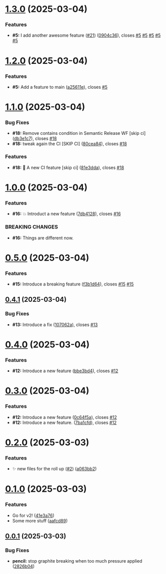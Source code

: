 # [1.3.0](https://github.com/SimonPistache/semantic-release-test/compare/v1.2.0...v1.3.0) (2025-03-04)


### Features

* **#5:** I add another awesome feature ([#21](https://github.com/SimonPistache/semantic-release-test/issues/21)) ([0904c36](https://github.com/SimonPistache/semantic-release-test/commit/0904c36bcd1dd18ffcc65099e2276620f1ffbac0)), closes [#5](https://github.com/SimonPistache/semantic-release-test/issues/5) [#5](https://github.com/SimonPistache/semantic-release-test/issues/5) [#5](https://github.com/SimonPistache/semantic-release-test/issues/5) [#5](https://github.com/SimonPistache/semantic-release-test/issues/5) [#5](https://github.com/SimonPistache/semantic-release-test/issues/5)

# [1.2.0](https://github.com/SimonPistache/semantic-release-test/compare/v1.1.0...v1.2.0) (2025-03-04)


### Features

* **#5:** Add a feature to main ([a25611e](https://github.com/SimonPistache/semantic-release-test/commit/a25611e2cc00f4bed38101be4a3103bfbab9de7f)), closes [#5](https://github.com/SimonPistache/semantic-release-test/issues/5)

# [1.1.0](https://github.com/SimonPistache/semantic-release-test/compare/v1.0.0...v1.1.0) (2025-03-04)


### Bug Fixes

* **#18:** Remove contains condition in Semantic Release WF [skip ci] ([db3e1c7](https://github.com/SimonPistache/semantic-release-test/commit/db3e1c7d7d7b1a6d73bd427ed4a5d45a33211804)), closes [#18](https://github.com/SimonPistache/semantic-release-test/issues/18)
* **#18:** tweak again the CI [SKIP CI] ([80cea84](https://github.com/SimonPistache/semantic-release-test/commit/80cea84d5694f8007ea242151ec6efab5257eb2a)), closes [#18](https://github.com/SimonPistache/semantic-release-test/issues/18)


### Features

* **#18:** 👷 A new CI feature [skip ci] ([81e3dda](https://github.com/SimonPistache/semantic-release-test/commit/81e3ddab6bacc862c6fc30bafb9f7643cb8a4c44)), closes [#18](https://github.com/SimonPistache/semantic-release-test/issues/18)

# [1.0.0](https://github.com/SimonPistache/semantic-release-test/compare/v0.5.0...v1.0.0) (2025-03-04)


### Features

* **#16:** 💥 Introduct a new feature ([7db4128](https://github.com/SimonPistache/semantic-release-test/commit/7db4128abaa57dc3a01e3eeae05173021507f4e0)), closes [#16](https://github.com/SimonPistache/semantic-release-test/issues/16)


### BREAKING CHANGES

* **#16:** Things are different now.

# [0.5.0](https://github.com/SimonPistache/semantic-release-test/compare/v0.4.1...v0.5.0) (2025-03-04)


### Features

* **#15:** Introduce a breaking feature ([f3b1d64](https://github.com/SimonPistache/semantic-release-test/commit/f3b1d645311a345270ca45e6910e87dcc3980c2b)), closes [#15](https://github.com/SimonPistache/semantic-release-test/issues/15) [#15](https://github.com/SimonPistache/semantic-release-test/issues/15)

## [0.4.1](https://github.com/SimonPistache/semantic-release-test/compare/v0.4.0...v0.4.1) (2025-03-04)


### Bug Fixes

* **#13:** Introduce a fix ([107062a](https://github.com/SimonPistache/semantic-release-test/commit/107062aa9cb61a06469221ee750f6afd3f16a7a9)), closes [#13](https://github.com/SimonPistache/semantic-release-test/issues/13)

# [0.4.0](https://github.com/SimonPistache/semantic-release-test/compare/v0.3.0...v0.4.0) (2025-03-04)


### Features

* **#12:** Introduce a new feature ([bbe3bd4](https://github.com/SimonPistache/semantic-release-test/commit/bbe3bd46fccbc51388f4ee7f835cd792f77b34c7)), closes [#12](https://github.com/SimonPistache/semantic-release-test/issues/12)

# [0.3.0](https://github.com/SimonPistache/semantic-release-test/compare/v0.2.0...v0.3.0) (2025-03-04)


### Features

* **#12:** Introduce a new feature ([0c64f5a](https://github.com/SimonPistache/semantic-release-test/commit/0c64f5a4a5d3f55de9be16cd98b961f42d8ed822)), closes [#12](https://github.com/SimonPistache/semantic-release-test/issues/12)
* **#12:** Introduce a new feature. ([7ba1cfd](https://github.com/SimonPistache/semantic-release-test/commit/7ba1cfd4f3c3ecd31b13219260418289a0fb248b)), closes [#12](https://github.com/SimonPistache/semantic-release-test/issues/12)

# [0.2.0](https://github.com/SimonPistache/semantic-release-test/compare/v0.1.0...v0.2.0) (2025-03-03)


### Features

* ✨ new files for the roll up ([#2](https://github.com/SimonPistache/semantic-release-test/issues/2)) ([a063bb2](https://github.com/SimonPistache/semantic-release-test/commit/a063bb26ea3c5c7e2474e539ff71ba342732230e))

# [0.1.0](https://github.com/SimonPistache/semantic-release-test/compare/v0.0.1...v0.1.0) (2025-03-03)


### Features

* Go for v2! ([41e3a76](https://github.com/SimonPistache/semantic-release-test/commit/41e3a76d42e4ecf184487a408d004c69703b9c2f))
* Some more stuff ([aafcd89](https://github.com/SimonPistache/semantic-release-test/commit/aafcd8978639440b6bca8753cae236ac47ae66c9))

## [0.0.1](https://github.com/SimonPistache/semantic-release-test/compare/v0.0.0...v0.0.1) (2025-03-03)


### Bug Fixes

* **pencil:** stop graphite breaking when too much pressure applied ([2826b04](https://github.com/SimonPistache/semantic-release-test/commit/2826b0427ebfbfce41348bbdd25f2c67e5d91589))
